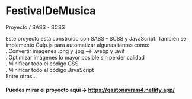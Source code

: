 # FestivalDeMusica
Proyecto / SASS - SCSS

Este proyecto está construido con SASS - SCSS y JavaScript. También se implementó Gulp.js para automatizar algunas tareas como:
<br>. Convertir imágenes .png y .jpg --> .webp y .avif
<br>. Optimizar imágenes lo mayor posible sin perder calidad
<br>. Minificar todo el código CSS
<br>. Minificar todo el código JavaScript
<br>Entre otras...

#### Puedes mirar el proyecto aqui -> https://gastonavram4.netlify.app/
